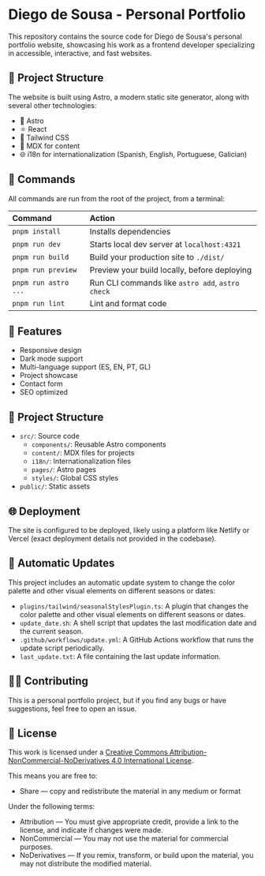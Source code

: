 # Diego de Sousa - Personal Portfolio

This repository contains the source code for Diego de Sousa's personal portfolio website, showcasing his work as a frontend developer specializing in accessible, interactive, and fast websites.

## 🚀 Project Structure

The website is built using Astro, a modern static site generator, along with several other technologies:

- 🚀 Astro
- ⚛️ React
- 🎨 Tailwind CSS
- 📝 MDX for content
- 🌐 i18n for internationalization (Spanish, English, Portuguese, Galician)

## 🧞 Commands

All commands are run from the root of the project, from a terminal:

| Command              | Action                                           |
| :------------------- | :----------------------------------------------- |
| `pnpm install`       | Installs dependencies                            |
| `pnpm run dev`       | Starts local dev server at `localhost:4321`      |
| `pnpm run build`     | Build your production site to `./dist/`          |
| `pnpm run preview`   | Preview your build locally, before deploying     |
| `pnpm run astro ...` | Run CLI commands like `astro add`, `astro check` |
| `pnpm run lint`      | Lint and format code                             |

## 🌟 Features

- Responsive design
- Dark mode support
- Multi-language support (ES, EN, PT, GL)
- Project showcase
- Contact form
- SEO optimized

## 📂 Project Structure

- `src/`: Source code
  - `components/`: Reusable Astro components
  - `content/`: MDX files for projects
  - `i18n/`: Internationalization files
  - `pages/`: Astro pages
  - `styles/`: Global CSS styles
- `public/`: Static assets

## 🌐 Deployment

The site is configured to be deployed, likely using a platform like Netlify or Vercel (exact deployment details not provided in the codebase).

## 🔄 Automatic Updates

This project includes an automatic update system to change the color palette and other visual elements on different seasons or dates:

- `plugins/tailwind/seasonalStylesPlugin.ts`: A plugin that changes the color palette and other visual elements on different seasons or dates.
- `update_date.sh`: A shell script that updates the last modification date and the current season.
- `.github/workflows/update.yml`: A GitHub Actions workflow that runs the update script periodically.
- `last_update.txt`: A file containing the last update information.

## 🧑‍💻 Contributing

This is a personal portfolio project, but if you find any bugs or have suggestions, feel free to open an issue.

## 📄 License

This work is licensed under a [Creative Commons Attribution-NonCommercial-NoDerivatives 4.0 International License](http://creativecommons.org/licenses/by-nc-nd/4.0/).

This means you are free to:

- Share — copy and redistribute the material in any medium or format

Under the following terms:

- Attribution — You must give appropriate credit, provide a link to the license, and indicate if changes were made.
- NonCommercial — You may not use the material for commercial purposes.
- NoDerivatives — If you remix, transform, or build upon the material, you may not distribute the modified material.
